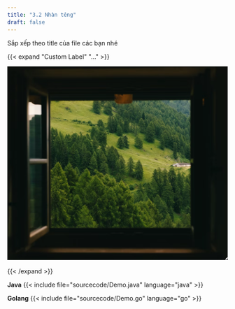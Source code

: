 ```yaml
---
title: "3.2 Nhàn têng"
draft: false
---
```


Sắp xếp theo title của file các bạn nhé

{{< expand "Custom Label" "..." >}}

![windows](window.png)

{{< /expand >}}

**Java**
{{< include file="sourcecode/Demo.java" language="java" >}}

**Golang**
{{< include file="sourcecode/Demo.go" language="go" >}}